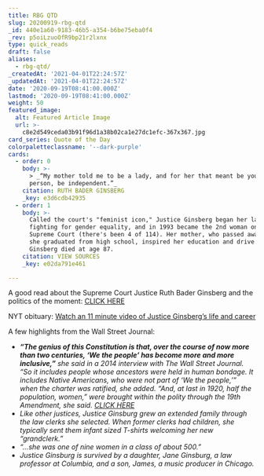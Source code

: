 ```yaml
---
title: RBG QTD
slug: 20200919-rbg-qtd
_id: 440e1a60-9183-46b5-a354-b6be75eba0f4
_rev: p5oiLzuoOfR9bp21r2lxnx
type: quick_reads
draft: false
aliases:
  - rbg-qtd/
_createdAt: '2021-04-01T22:24:57Z'
_updatedAt: '2021-04-01T22:24:57Z'
date: '2020-09-19T08:41:00.000Z'
lastmod: '2020-09-19T08:41:00.000Z'
weight: 50
featured_image:
  alt: Featured Article Image
  url: >-
    c8e2d549ceda03b91f96d1a38b02ca1e27dc1efc-367x367.jpg
card_series: Quote of the Day
colorpaletteclassname: '--dark-purple'
cards:
  - order: 0
    body: >-
      > _“My mother told me to be a lady, and for her that meant be your own
      person, be independent.”_
    citation: RUTH BADER GINSBERG
    _key: e3d6cdb42935
  - order: 1
    body: >-
      Called the court's "feminist icon," Justice Ginsberg began her law career
      fighting for gender equality, and in 1993 became the 2nd woman on the
      Supreme Court (there's been 4 of 114). Her mother, who passed away before
      she graduated from high school, inspired her education and drive. Justice
      Ginsberg died at age 87.
    citation: VIEW SOURCES
    _key: e02da791e461

---
```

A good read about the Supreme Court Justice Ruth Bader Ginsberg and the politics of the moment: [CLICK HERE](https://www.npr.org/2020/09/18/100306972/justice-ruth-bader-ginsburg-champion-of-gender-equality-dies-at-87)

NYT obituary: [Watch an 11 minute video of Justice Ginsberg’s life and career](https://www.nytimes.com/2020/09/18/us/ruth-bader-ginsburg-dead.html)

A few highlights from the Wall Street Journal:

* **_“The genius of this Constitution is that, over the course of now more than two centuries, ‘We the people’ has become more and more inclusive,”_** _she said in a 2014 interview with The Wall Street Journal. “So it includes people whose ancestors were held in human bondage. It includes Native Americans, who were not part of ‘We the people,’” when the charter was ratified, she added._ _“And, at last in 1920, half the population, women,” were brought within the polity through the 19th Amendment, she said._ [_CLICK HERE_](https://www.wsj.com/articles/ruth-bader-ginsburg-dies-11600472623)
* _Like other justices, Justice Ginsburg grew an extended family through the law clerks she selected. When former clerks had children, she typically sent them infant sized T-shirts welcoming her new “grandclerk.”_
* _“…she was one of nine women in a class of about 500.”_
* _Justice Ginsburg is survived by a daughter, Jane Ginsburg, a law professor at Columbia, and a son, James, a music producer in Chicago._